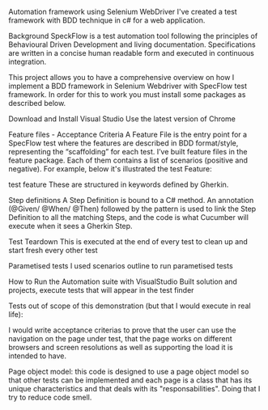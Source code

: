 Automation framework using Selenium WebDriver
I've created a test framework with BDD technique in c# for a web application.

Background
SpeckFlow is a test automation tool following the principles of Behavioural Driven Development and living documentation. Specifications are written in a concise human readable form and executed in continuous integration.

This project allows you to have a comprehensive overview on how I implement a BDD framework in Selenium Webdriver with SpecFlow test framework. In order for this to work you must install some packages as described below.

Download and Install Visual Studio
Use the latest version of Chrome

Feature files - Acceptance Criteria
A Feature File is the entry point for a SpecFlow test where the features are described in BDD format/style, representing the “scaffolding” for each test. I’ve built feature files in the feature package. Each of them contains a list of scenarios (positive and negative). For example, below it's illustrated the test Feature:

test feature
These are structured in keywords defined by Gherkin.

Step definitions
A Step Definition is bound to a C# method. An annotation (@Given/ @When/ @Then) followed by the pattern is used to link the Step Definition to all the matching Steps, and the code is what Cucumber will execute when it sees a Gherkin Step.

Test Teardown
This is executed at the end of every test to clean up and start fresh every other test

Parametised tests
I used scenarios outline to run parametised tests

How to Run the Automation suite with VisualStudio
Built solution and projects, execute tests that will appear in the test finder


Tests out of scope of this demonstration (but that I would execute in real life):

I would write acceptance criterias to prove that the user can use the navigation on the page under test, that the page works on different browsers and screen resolutions as well as supporting the load it is intended to have. 

Page object model:
this code is designed to use a page object model so that other tests can be implemented and each page is a class that has its unique characteristics and that deals with its "responsabilities". Doing that I try to reduce code smell.

